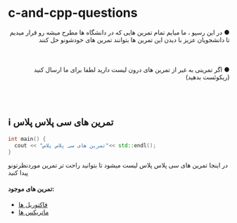 # c-and-cpp-questions
<div dir="rtl"> &#9679; در این رسپو ، ما میایم تمام تمرین هایی که در دانشگاه ها مطرح میشه رو قرار میدیم تا دانشجویان عزیز با دیدن این تمرین ها بتوانند تمرین های خودشونو حل کنند  </div>
<br />
<br />
<br />
<div dir="rtl"> &#9679; اگر تمرینی به غیر از تمرین های درون لیست دارید لطفا برای ما ارسال کنید (ریکوئست بدهید)  </div>

<br />
<br />
<br />


## ℹ️ **تمرین های سی پلاس پلاس**
```c++
int main() {
  cout << "تمرین های سی پلاس پلاس"<< std::endl();
}
```
در اینجا تمرین های سی پلاس پلاس لیست میشود تا بتوانید راحت تر تمرین موردنظرتونو پیدا کنید
#### تمرین های موجود:

- [فاکتوریل ها](https://www.google.com)  
- [ماتریکس ها](https://www.google.com)
